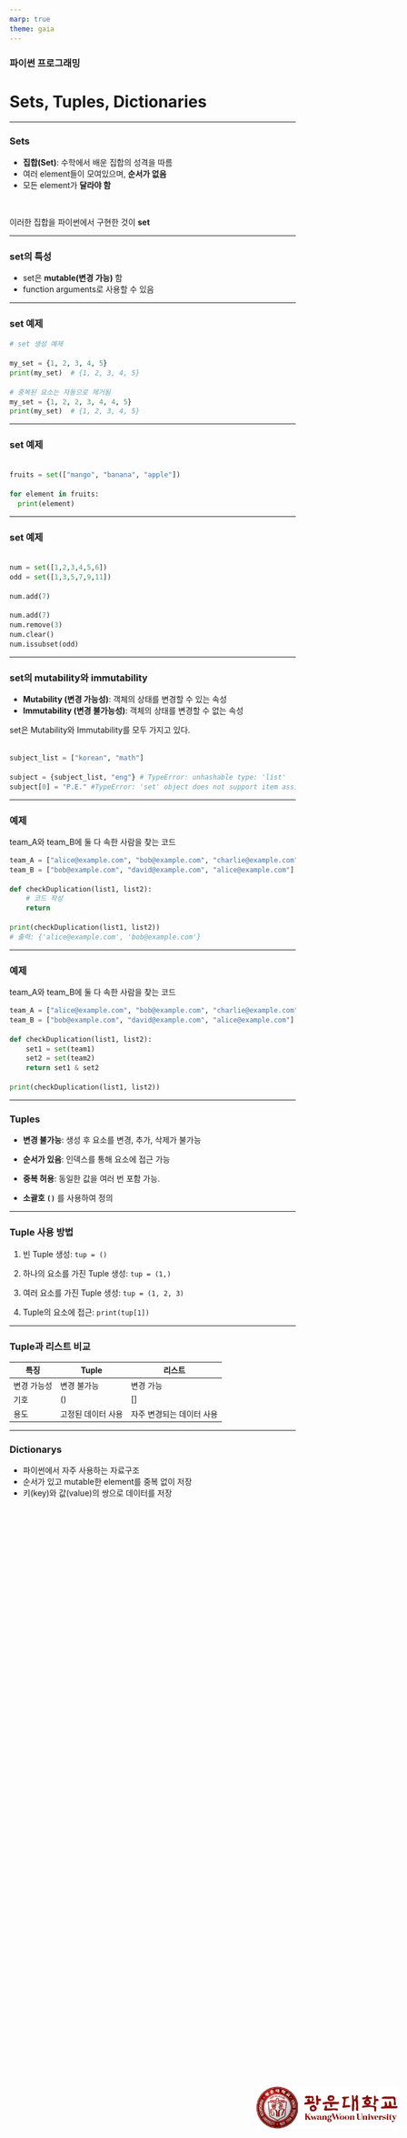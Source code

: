 ```yaml
---
marp: true
theme: gaia
---
```


### 파이썬 프로그래밍

# Sets, Tuples, Dictionaries

<img src="https://raw.githubusercontent.com/ga111o/sowon-kwhighschool-python/main/lecture/src/kwu-logo.png" style="width: 250px; position:absolute; bottom: 5%; right:5%">

---

### Sets

- **집합(Set)**: 수학에서 배운 집합의 성격을 따름
- 여러 element들이 모여있으며, **순서가 없음**
- 모든 element가 **달라야 함**

<br>

이러한 집합을 파이썬에서 구현한 것이 **set**

---

### set의 특성

- set은 **mutable(변경 가능)** 함
- function arguments로 사용할 수 있음

---

### set 예제

```python
# set 생성 예제

my_set = {1, 2, 3, 4, 5}
print(my_set)  # {1, 2, 3, 4, 5}

# 중복된 요소는 자동으로 제거됨
my_set = {1, 2, 2, 3, 4, 4, 5}
print(my_set)  # {1, 2, 3, 4, 5}

```

---

### set 예제

```python

fruits = set(["mango", "banana", "apple"])

for element in fruits:
  print(element)

```

---

### set 예제

```python

num = set([1,2,3,4,5,6])
odd = set([1,3,5,7,9,11])

num.add(7)

num.add(7)
num.remove(3)
num.clear()
num.issubset(odd)

```

---

### set의 mutability와 immutability

- **Mutability (변경 가능성)**: 객체의 상태를 변경할 수 있는 속성
- **Immutability (변경 불가능성)**: 객체의 상태를 변경할 수 없는 속성

set은 Mutability와 Immutability를 모두 가지고 있다.

```python

subject_list = ["korean", "math"]

subject = {subject_list, "eng"} # TypeError: unhashable type: 'list'
subject[0] = "P.E." #TypeError: 'set' object does not support item assignment

```

---

### 예제

team_A와 team_B에 둘 다 속한 사람을 찾는 코드

```python
team_A = ["alice@example.com", "bob@example.com", "charlie@example.com"]
team_B = ["bob@example.com", "david@example.com", "alice@example.com"]

def checkDuplication(list1, list2):
    # 코드 작성
    return

print(checkDuplication(list1, list2))
# 출력: {'alice@example.com', 'bob@example.com'}

```

---

### 예제

team_A와 team_B에 둘 다 속한 사람을 찾는 코드

```python
team_A = ["alice@example.com", "bob@example.com", "charlie@example.com"]
team_B = ["bob@example.com", "david@example.com", "alice@example.com"]

def checkDuplication(list1, list2):
    set1 = set(team1)
    set2 = set(team2)
    return set1 & set2

print(checkDuplication(list1, list2))

```

---

### Tuples

- **변경 불가능**: 생성 후 요소를 변경, 추가, 삭제가 불가능
- **순서가 있음**: 인덱스를 통해 요소에 접근 가능
- **중복 허용**: 동일한 값을 여러 번 포함 가능.

- **소괄호 `()`** 를 사용하여 정의

---

### Tuple 사용 방법

1. 빈 Tuple 생성: `tup = ()`

2. 하나의 요소를 가진 Tuple 생성: `tup = (1,)`

3. 여러 요소를 가진 Tuple 생성: `tup = (1, 2, 3)`

4. Tuple의 요소에 접근: `print(tup[1])`

---

### Tuple과 리스트 비교

| 특징        | Tuple              | 리스트                    |
| ----------- | ------------------ | ------------------------- |
| 변경 가능성 | 변경 불가능        | 변경 가능                 |
| 기호        | ()                 | []                        |
| 용도        | 고정된 데이터 사용 | 자주 변경되는 데이터 사용 |

---

### Dictionarys

- 파이썬에서 자주 사용하는 자료구조
- 순서가 있고 mutable한 element를 중복 없이 저장
- 키(key)와 값(value)의 쌍으로 데이터를 저장
